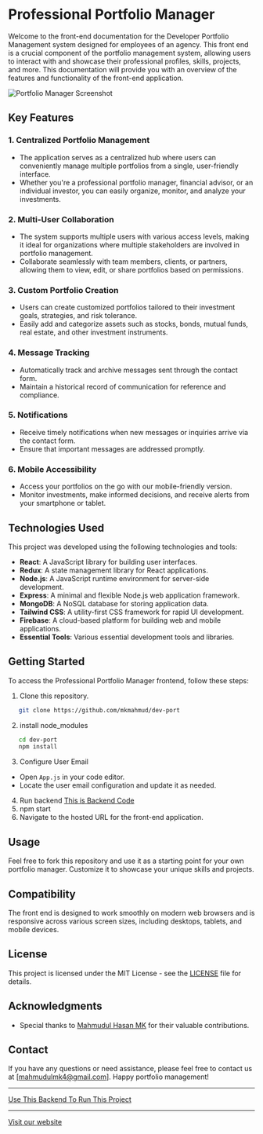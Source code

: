  # Professional Portfolio Manager
 
Welcome to the front-end documentation for the Developer Portfolio Management system designed for employees of an agency. This front end is a crucial component of the portfolio management system, allowing users to interact with and showcase their professional profiles, skills, projects, and more. This documentation will provide you with an overview of the features and functionality of the front-end application.

![Portfolio Manager Screenshot](https://i.ibb.co/gz7WpWx/porfolio-home-desktop.png)

## Key Features

### 1. Centralized Portfolio Management
- The application serves as a centralized hub where users can conveniently manage multiple portfolios from a single, user-friendly interface.
- Whether you're a professional portfolio manager, financial advisor, or an individual investor, you can easily organize, monitor, and analyze your investments.

### 2. Multi-User Collaboration
- The system supports multiple users with various access levels, making it ideal for organizations where multiple stakeholders are involved in portfolio management.
- Collaborate seamlessly with team members, clients, or partners, allowing them to view, edit, or share portfolios based on permissions.

### 3. Custom Portfolio Creation
- Users can create customized portfolios tailored to their investment goals, strategies, and risk tolerance.
- Easily add and categorize assets such as stocks, bonds, mutual funds, real estate, and other investment instruments.

### 4. Message Tracking
- Automatically track and archive messages sent through the contact form.
- Maintain a historical record of communication for reference and compliance.

### 5. Notifications
- Receive timely notifications when new messages or inquiries arrive via the contact form.
- Ensure that important messages are addressed promptly.

### 6. Mobile Accessibility
- Access your portfolios on the go with our mobile-friendly version.
- Monitor investments, make informed decisions, and receive alerts from your smartphone or tablet.

## Technologies Used

This project was developed using the following technologies and tools:

- **React**: A JavaScript library for building user interfaces.
- **Redux**: A state management library for React applications.
- **Node.js**: A JavaScript runtime environment for server-side development.
- **Express**: A minimal and flexible Node.js web application framework.
- **MongoDB**: A NoSQL database for storing application data.
- **Tailwind CSS**: A utility-first CSS framework for rapid UI development.
- **Firebase**: A cloud-based platform for building web and mobile applications.
- **Essential Tools**: Various essential development tools and libraries.


## Getting Started

To access the Professional Portfolio Manager frontend, follow these steps:

1. Clone this repository.
```bash
   git clone https://github.com/mkmahmud/dev-port
```
2. install node_modules
```bash
   cd dev-port
   npm install
```
3. Configure User Email
- Open `App.js` in your code editor.
- Locate the user email configuration and update it as needed.
4. Run backend [This is Backend Code](https://github.com/mkmahmud/portfolio-backend.git)
5. npm start
6. Navigate to the hosted URL for the front-end application.

## Usage

Feel free to fork this repository and use it as a starting point for your own portfolio manager. Customize it to showcase your unique skills and projects.

## Compatibility

The front end is designed to work smoothly on modern web browsers and is responsive across various screen sizes, including desktops, tablets, and mobile devices.

## License

This project is licensed under the MIT License - see the [LICENSE](LICENSE) file for details.

## Acknowledgments

- Special thanks to [Mahmudul Hasan MK](https://github.com/mkmahmud) for their valuable contributions. 

## Contact

If you have any questions or need assistance, please feel free to contact us at [mahmudulmk4@gmail.com].
Happy portfolio management!

---
[Use This Backend To Run This Project](https://github.com/mkmahmud/portfolio-backend.git)

---
[Visit our website](https://portfolio-7adc9.web.app/)


